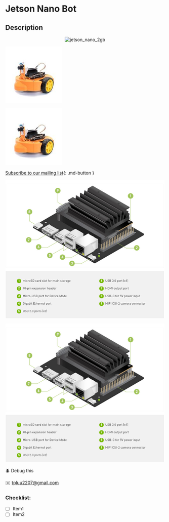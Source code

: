# Jetson Nano Bot

## Description

<p align="center">
<img src="images/jetsonnano_2gb.jpg" width=80% alt="jetson_nano_2gb">
</p>

![image](https://github.com/luutp/jduck/raw/develop/docs/images/Sun_Mar_14_2021_1615739538912.png)

![image](https://github.com/luutp/jduck/raw/develop/images/Sun_Mar_14_2021_1615739225667.png)

[Subscribe to our mailing list](#){: .md-button }

![image](https://github.com/luutp/jduck/raw/develop/images/Sun_Mar_14_2021_1615739400375.png)


![image](https://github.com/luutp/jduck/raw/develop/docs/images/Sun_Mar_14_2021_1615739500737.png)

:beetle: Debug this

:envelope: tpluu2207@gmail.com

### Checklist:
- [ ] Item1
- [ ] Item2
